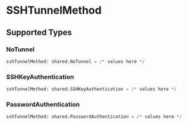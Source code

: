 # SSHTunnelMethod


## Supported Types

### NoTunnel

```python
sshTunnelMethod: shared.NoTunnel = /* values here */
```

### SSHKeyAuthentication

```python
sshTunnelMethod: shared.SSHKeyAuthentication = /* values here */
```

### PasswordAuthentication

```python
sshTunnelMethod: shared.PasswordAuthentication = /* values here */
```

